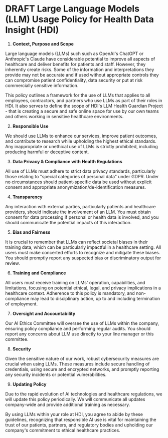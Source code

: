 # DRAFT Large Language Models (LLM) Usage Policy for Health Data Insight (HDI)

1. **Context, Purpose and Scope**

Large language models (LLMs) such such as OpenAI's ChatGPT or Anthropic's Claude have considerable potential to improve all aspects of healthcare and deliver benefits for patients and staff.  However, they inherently create risks.  Some of the information and interpretations they provide may not be accurate and if used without appropriate controls they can compromise patient confidentiality, data security or put at risk commercially sensitive information.  

This policy outlines a framework for the use of LLMs that applies to all employees, contractors, and partners who use LLMs as part of their roles in HDI.  It also serves to define the scope of HDI's LLM Health Guardian Project - that is creating a secure and safe online space for use by our own teams and others working in sensitive healthcare environments.


2. **Responsible Use**

We should use LLMs to enhance our services, improve patient outcomes, and contribute to research while upholding the highest ethical standards.
Any inappropriate or unethical use of LLMs is strictly prohibited, including producing harmful or deceptive content.

3. **Data Privacy & Compliance with Health Regulations**

<!--alex ignore special-->
All use of LLMs must adhere to strict data privacy standards, particularly those relating to "special categories of personal data" under GDPR.
Under no circumstances should patient-specific data be used without explicit consent and appropriate anonymization/de-identification measures.

4. **Transparency**

Any interaction with external parties, particularly patients and healthcare providers, should indicate the involvement of an LLM.
You must obtain consent for data processing if personal or health data is involved, and you should communicate the potential impacts of this interaction.

5. **Bias and Fairness**

It is crucial to remember that LLMs can reflect societal biases in their training data, which can be particularly impactful in a healthcare setting.
All users must make concerted efforts to recognize and mitigate these biases.
You should promptly report any suspected bias or discriminatory output for review.

6. **Training and Compliance**

All users must receive training on LLMs' operation, capabilities, and limitations, focusing on potential ethical, legal, and privacy implications in a healthcare context.
Adherence to this policy is mandatory, and non-compliance may lead to disciplinary action, up to and including termination of employment.

7. **Oversight and Accountability**

Our AI Ethics Committee will oversee the use of LLMs within the company, ensuring policy compliance and performing regular audits.
You should report any concerns about LLM use directly to your line manager or this committee.

8. **Security**

Given the sensitive nature of our work, robust cybersecurity measures are crucial when using LLMs.
These measures include secure handling of credentials, using secure and encrypted networks, and promptly reporting any security incidents or potential vulnerabilities.

9. **Updating Policy**

Due to the rapid evolution of AI technologies and healthcare regulations, we will update this policy periodically.
We will communicate all updates company-wide and provide additional training as necessary.

By using LLMs within your role at HDI, you agree to abide by these guidelines, recognizing that responsible AI use is vital for maintaining the trust of our patients, partners, and regulatory bodies and upholding our company's commitment to ethical healthcare practices.
